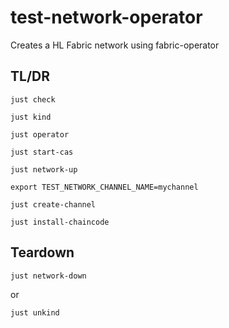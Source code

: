 # test-network-operator
Creates a HL Fabric network using fabric-operator

## TL/DR

```shell
just check 

just kind 

just operator 
```

```shell
just start-cas

just network-up
```

```shell
export TEST_NETWORK_CHANNEL_NAME=mychannel

just create-channel

just install-chaincode 
```

## Teardown

```shell
just network-down
```

or 

```shell
just unkind
```